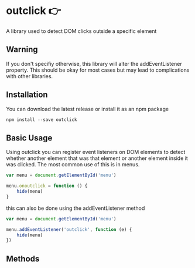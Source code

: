 # outclick 👉
A library used to detect DOM clicks outside a specific element



## Warning
If you don't specifiy otherwise, this library will alter the addEventListener property. This should be okay for most cases but may lead to complications with other libraries. 

## Installation
You can download the latest release or install it as an npm package
```javascript
npm install --save outclick
```

## Basic Usage
Using outclick you can register event listeners on DOM elements to detect whether another element that was that element or another element inside it was clicked.
The most common use of this is in menus.

```javascript
var menu = document.getElementById('menu')

menu.onoutclick = function () {
	hide(menu)
}
```

this can also be done using the addEventListener method

```javascript
var menu = document.getElementById('menu')

menu.addEventListener('outclick', function (e) {
	hide(menu)
})

```

## Methods

### 